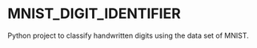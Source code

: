 # MNIST_DIGIT_IDENTIFIER
Python project to classify handwritten digits using the data set of MNIST.
